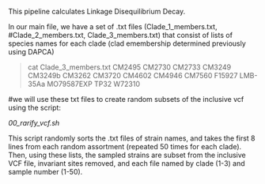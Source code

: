 This pipeline calculates Linkage Disequilibrium Decay. 

In our main file, we have a set of .txt files (Clade_1_members.txt, #Clade_2_members.txt, Clade_3_members.txt) that consist of lists of species names for each clade (clad emembership determined previously using DAPCA)
>cat Clade_3_members.txt
CM2495
CM2730
CM2733
CM3249
CM3249b
CM3262
CM3720
CM4602
CM4946
CM7560
F15927
LMB-35Aa
MO79587EXP
TP32
W72310

#we will use these txt files to create random subsets of the inclusive vcf using the script:

*00_rarify_vcf.sh*

This script randomly sorts the .txt files of strain names, and takes the first 8 lines from each random assortment (repeated 50 times for each clade). Then, using these lists, the sampled strains are subset from the inclusive VCF file, invariant sites removed, and each file named by clade (1-3) and sample number (1-50). 
